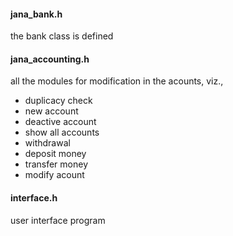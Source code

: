 #### jana_bank.h 
the bank class is defined

#### jana_accounting.h
all the modules for modification in the acounts, viz.,
- duplicacy check
- new account
- deactive account
- show all accounts
- withdrawal
- deposit money
- transfer money
- modify acount

#### interface.h
user interface program
